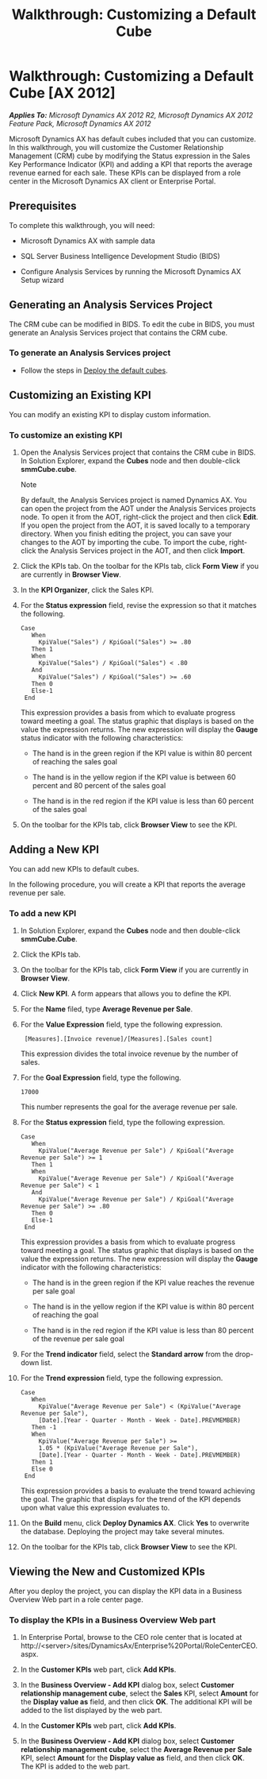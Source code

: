 ﻿---
title: 'Walkthrough: Customizing a Default Cube'
TOCTitle: 'Walkthrough: Customizing a Default Cube'
ms:assetid: 23b8d390-c2a2-4839-8839-de5e3127bf54
ms:mtpsurl: https://technet.microsoft.com/en-us/library/Dd252602(v=AX.60)
ms:contentKeyID: 28119321
ms.date: 07/17/2013
mtps_version: v=AX.60
---

# Walkthrough: Customizing a Default Cube [AX 2012]


_**Applies To:** Microsoft Dynamics AX 2012 R2, Microsoft Dynamics AX 2012 Feature Pack, Microsoft Dynamics AX 2012_

Microsoft Dynamics AX has default cubes included that you can customize. In this walkthrough, you will customize the Customer Relationship Management (CRM) cube by modifying the Status expression in the Sales Key Performance Indicator (KPI) and adding a KPI that reports the average revenue earned for each sale. These KPIs can be displayed from a role center in the Microsoft Dynamics AX client or Enterprise Portal.

## Prerequisites

To complete this walkthrough, you will need:

  - Microsoft Dynamics AX with sample data

  - SQL Server Business Intelligence Development Studio (BIDS)

  - Configure Analysis Services by running the Microsoft Dynamics AX Setup wizard

## Generating an Analysis Services Project

The CRM cube can be modified in BIDS. To edit the cube in BIDS, you must generate an Analysis Services project that contains the CRM cube.

### To generate an Analysis Services project

  - Follow the steps in [Deploy the default cubes](deploy-the-default-cubes.md).

## Customizing an Existing KPI

You can modify an existing KPI to display custom information.

### To customize an existing KPI

1.  Open the Analysis Services project that contains the CRM cube in BIDS. In Solution Explorer, expand the **Cubes** node and then double-click **smmCube.cube**.
    

    > [!NOTE]
    > <P>By default, the Analysis Services project is named Dynamics AX. You can open the project from the AOT under the Analysis Services projects node. To open it from the AOT, right-click the project and then click <STRONG>Edit</STRONG>. If you open the project from the AOT, it is saved locally to a temporary directory. When you finish editing the project, you can save your changes to the AOT by importing the cube. To import the cube, right-click the Analysis Services project in the AOT, and then click <STRONG>Import</STRONG>.</P>



2.  Click the KPIs tab. On the toolbar for the KPIs tab, click **Form View** if you are currently in **Browser View**.

3.  In the **KPI Organizer**, click the Sales KPI.

4.  For the **Status expression** field, revise the expression so that it matches the following.
    
       ```VBScript
       Case
          When 
            KpiValue("Sales") / KpiGoal("Sales") >= .80
          Then 1
          When
            KpiValue("Sales") / KpiGoal("Sales") < .80
          And 
            KpiValue("Sales") / KpiGoal("Sales") >= .60
          Then 0
          Else-1
        End
       ```
    
    This expression provides a basis from which to evaluate progress toward meeting a goal. The status graphic that displays is based on the value the expression returns. The new expression will display the **Gauge** status indicator with the following characteristics:
    
      - The hand is in the green region if the KPI value is within 80 percent of reaching the sales goal
    
      - The hand is in the yellow region if the KPI value is between 60 percent and 80 percent of the sales goal
    
      - The hand is in the red region if the KPI value is less than 60 percent of the sales goal

5.  On the toolbar for the KPIs tab, click **Browser View** to see the KPI.

## Adding a New KPI

You can add new KPIs to default cubes.

In the following procedure, you will create a KPI that reports the average revenue per sale.

### To add a new KPI

1.  In Solution Explorer, expand the **Cubes** node and then double-click **smmCube.Cube**.

2.  Click the KPIs tab.

3.  On the toolbar for the KPIs tab, click **Form View** if you are currently in **Browser View**.

4.  Click **New KPI**. A form appears that allows you to define the KPI.

5.  For the **Name** filed, type **Average Revenue per Sale**.

6.  For the **Value Expression** field, type the following expression.
    
      ```VBScript
       [Measures].[Invoice revenue]/[Measures].[Sales count]
      ```
    
    This expression divides the total invoice revenue by the number of sales.

7.  For the **Goal Expression** field, type the following.
    
       ```VBScript
       17000
       ```
    
    This number represents the goal for the average revenue per sale.

8.  For the **Status expression** field, type the following expression.
    
       ```VBScript
       Case
          When 
            KpiValue("Average Revenue per Sale") / KpiGoal("Average Revenue per Sale") >= 1
          Then 1
          When
            KpiValue("Average Revenue per Sale") / KpiGoal("Average Revenue per Sale") < 1
          And 
            KpiValue("Average Revenue per Sale") / KpiGoal("Average Revenue per Sale") >= .80
          Then 0
          Else-1
        End
       ```
    
    This expression provides a basis from which to evaluate progress toward meeting a goal. The status graphic that displays is based on the value the expression returns. The new expression will display the **Gauge** indicator with the following characteristics:
    
      - The hand is in the green region if the KPI value reaches the revenue per sale goal
    
      - The hand is in the yellow region if the KPI value is within 80 percent of reaching the goal
    
      - The hand is in the red region if the KPI value is less than 80 percent of the revenue per sale goal

9.  For the **Trend indicator** field, select the **Standard arrow** from the drop-down list.

10. For the **Trend expression** field, type the following expression.
    
       ```VBScript
       Case
          When 
            KpiValue("Average Revenue per Sale") < (KpiValue("Average Revenue per Sale"),
            [Date].[Year - Quarter - Month - Week - Date].PREVMEMBER)
          Then -1
          When 
            KpiValue("Average Revenue per Sale") >= 
            1.05 * (KpiValue("Average Revenue per Sale"),
            [Date].[Year - Quarter - Month - Week - Date].PREVMEMBER)
          Then 1
          Else 0
        End
       ```
    
    This expression provides a basis to evaluate the trend toward achieving the goal. The graphic that displays for the trend of the KPI depends upon what value this expression evaluates to.

11. On the **Build** menu, click **Deploy Dynamics AX**. Click **Yes** to overwrite the database. Deploying the project may take several minutes.

12. On the toolbar for the KPIs tab, click **Browser View** to see the KPI.

## Viewing the New and Customized KPIs

After you deploy the project, you can display the KPI data in a Business Overview Web part in a role center page.

### To display the KPIs in a Business Overview Web part

1.  In Enterprise Portal, browse to the CEO role center that is located at http://\<server\>/sites/DynamicsAx/Enterprise%20Portal/RoleCenterCEO.aspx.

2.  In the **Customer KPIs** web part, click **Add KPIs**.

3.  In the **Business Overview - Add KPI** dialog box, select **Customer relationship management cube**, select the **Sales** KPI, select **Amount** for the **Display value as** field, and then click **OK**. The additional KPI will be added to the list displayed by the web part.

4.  In the **Customer KPIs** web part, click **Add KPIs**.

5.  In the **Business Overview - Add KPI** dialog box, select **Customer relationship management cube**, select the **Average Revenue per Sale** KPI, select **Amount** for the **Display value as** field, and then click **OK**. The KPI is added to the web part.

